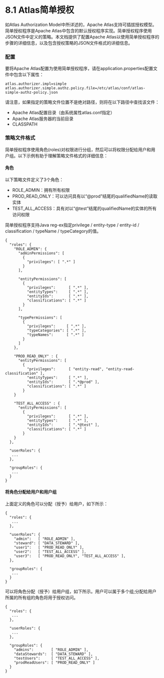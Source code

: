 # 8.1 Atlas简单授权
如Atlas Authorization Model中所详述的，Apache Atlas支持可插拔授权模型。简单授权程序是Apache Atlas中包含的默认授权程序实现。简单授权程序使用JSON文件中定义的策略。本文档提供了配置Apache Atlas以使用简单授权程序的步骤的详细信息，以及包含授权策略的JSON文件格式的详细信息。

### 配置
要将Apache Atlas配置为使用简单授权程序，请在application.properties配置文件中包含以下属性：
```
atlas.authorizer.impl=simple
atlas.authorizer.simple.authz.policy.file=/etc/atlas/conf/atlas-simple-authz-policy.json
```

请注意，如果指定的策略文件位置不是绝对路径，则将在以下路径中查找该文件：
- Apache Atlas配置目录（由系统属性atlas.conf指定）
- Apache Atlas服务器的当前目录
- CLASSPATH

### 策略文件格式
简单授权程序使用角色(roles)对权限进行分组，然后可以将权限分配给用户和用户组。以下示例有助于理解策略文件格式的详细信息：

#### 角色
以下策略文件定义了3个角色：
- ROLE_ADMIN：拥有所有权限
- PROD_READ_ONLY：可以访问具有以“@prod”结尾的qualifiedName的读取实体
- TEST_ALL_ACCESS：具有对以“@test”结尾的qualifiedName的实体的所有访问权限

简单授权程序支持Java reg-ex指定privilege / entity-type / entity-id / classification / typeName / typeCategory的值。
```
{
  "roles": {
    "ROLE_ADMIN": {
      "adminPermissions": [
        {
          "privileges": [ ".*" ]
        }
      ],

      "entityPermissions": [
        {
          "privileges":      [ ".*" ],
          "entityTypes":     [ ".*" ],
          "entityIds":       [ ".*" ],
          "classifications": [ ".*" ]
        }
      ],

      "typePermissions": [
        {
          "privileges":     [ ".*" ],
          "typeCategories": [ ".*" ],
          "typeNames":      [ ".*" ]
        }
      ]
    },

    "PROD_READ_ONLY" : {
      "entityPermissions": [
        {
          "privileges":      [ "entity-read", "entity-read-classification" ],
          "entityTypes":     [ ".*" ],
          "entityIds":       [ ".*@prod" ],
          "classifications": [ ".*" ]
        }
    }

    "TEST_ALL_ACCESS" : {
      "entityPermissions": [
        {
          "privileges":      [ ".*" ],
          "entityTypes":     [ ".*" ],
          "entityIds":       [ ".*@test" ],
          "classifications": [ ".*" ]
        }
    }
  },

  "userRoles": {
   ...
  },

  "groupRoles": {
   ...
  }
}
```
#### 将角色分配给用户和用户组

上面定义的角色可以分配（授予）给用户，如下所示：
```
{
  "roles": {
   ...
  },

  "userRoles": {
    "admin":   [ "ROLE_ADMIN" ],
    "steward": [ "DATA_STEWARD" ],
    "user1":   [ "PROD_READ_ONLY" ],
    "user2":   [ "TEST_ALL_ACCESS" ],
    "user3":   [ "PROD_READ_ONLY", "TEST_ALL_ACCESS" ],
  },

  "groupRoles": {
   ...
  }
}
```

可以将角色分配（授予）给用户组，如下所示。用户可以属于多个组;分配给用户所属的所有组的角色将用于授权访问。
```
{
  "roles": {
   ...
  },

  "userRoles": {
   ...
  },

  "groupRoles": {
    "admins":        [ "ROLE_ADMIN" ],
    "dataStewards":  [ "DATA_STEWARD" ],
    "testUsers":     [ "TEST_ALL_ACCESS" ],
    "prodReadUsers": [ "PROD_READ_ONLY" ]
  }
}
```
